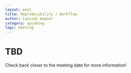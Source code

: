 ```yaml
---
layout: post
title: Reproducibility / Workflow
author: Cassidy Wagner
category: upcoming
tags: meeting
---
```


# TBD

Check back closer to the meeting date for more information!

